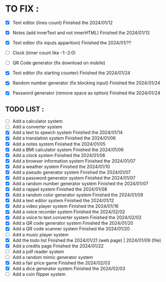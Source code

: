 # TO FIX :

- [x] Text editor (lines count)                         Finished the 2024/01/12
- [x] Notes (add innerText and not innerHTML)           Finished the 2024/01/13
- [x] Text editor (fix inputs apparition)               Finished the 2024/01/??
- [ ] Clock (timer count like -1:-2:0)
- [ ] QR Code generator (fix download on mobile)
- [x] Text editor (fix starting counter)                Finished the 2024/01/24
- [x] Random number generator (fix blocking input)      Finished the 2024/01/24
- [x] Password generator (remove space as option)       Finished the 2024/01/24


## TODO LIST :

- [ ] Add a calculator system
- [ ] Add a converter system
- [x] Add a text to speech system                       Finished the 2024/01/14
- [x] Add a translation system                          Finished the 2024/01/06
- [x] Add a notes system                                Finished the 2024/01/05
- [x] Add a BMI calculator system                       Finished the 2024/01/06
- [x] Add a clock system                                Finished the 2024/01/06
- [x] Add a browser information system                  Finished the 2024/01/07
- [x] Add a weather system                              Finished the 2024/01/10
- [x] Add a pseudo generator system                     Finished the 2024/01/07
- [x] Add a password generator system                   Finished the 2024/01/07
- [x] Add a random number generator system              Finished the 2024/01/07
- [x] Add a rappel system                               Finished the 2024/01/08
- [x] Add a random color generator system               Finished the 2024/01/09
- [x] Add a text editor system                          Finished the 2024/01/12
- [x] Add a video player system                         Finished the 2024/01/16
- [x] Add a voice recorder system                       Finished the 2024/02/02
- [x] Add a voice to text converter system              Finished the 2024/02/02
- [x] Add a QR code generator system                    Finished the 2024/01/20
- [x] Add a QR code scanner system                      Finished the 2024/01/20
- [ ] Add a music player system
- [x] Add the todo list                                 Finished the 2024/01/21 (web page) | 2024/01/09 (file)
- [x] Add a credits page                                Finished the 2024/01/22
- [ ] Add a pdf reader system
- [ ] Add a random mimic generator system
- [x] Add a fair price game                             Finished the 2024/02/03
- [x] Add a dice generator system                       Finished the 2024/02/03
- [ ] Add a coin flipper system